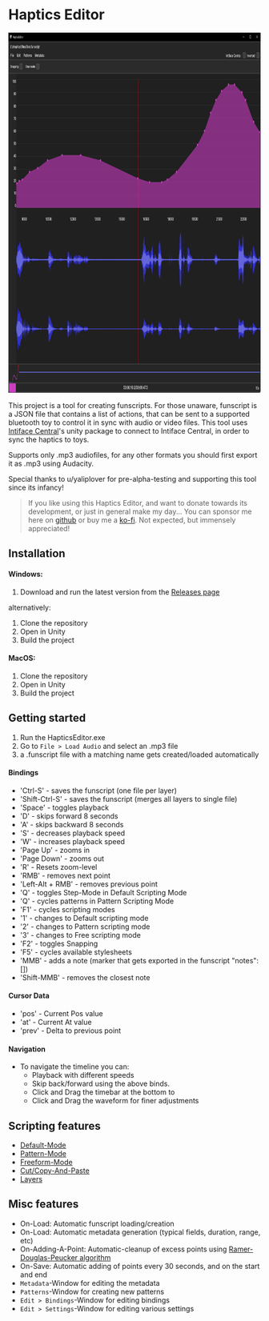 # Haptics Editor

<img src="./_Documentation/Images/intro.png" alt="" height="720"/>


This project is a tool for creating funscripts. For those unaware, funscript is a JSON file that contains a list of actions, that can be sent to a supported bluetooth toy to control it in sync with audio or video files. This tool uses [Intiface Central](https://buttplug.io/)'s unity package to connect to Intiface Central, in order to sync the haptics to toys.

Supports only .mp3 audiofiles, for any other formats you should first export it as .mp3 using Audacity.

Special thanks to u/yaliplover for pre-alpha-testing and supporting this tool since its infancy!

> If you like using this Haptics Editor, and want to donate towards its development, or just in general make my day... You can sponsor me here on [github](https://github.com/sponsors/ilor1) or buy me a [ko-fi](https://ko-fi.com/ilori). Not expected, but immensely appreciated!

## Installation

#### Windows:
1. Download and run the latest version from the [Releases page](https://github.com/ilor1/HapticsEditor-v2/releases/)

alternatively:
1. Clone the repository
2. Open in Unity
3. Build the project

#### MacOS:
1. Clone the repository
2. Open in Unity
3. Build the project

## Getting started
1. Run the HapticsEditor.exe
2. Go to `File > Load Audio` and select an .mp3 file
3. a .funscript file with a matching name gets created/loaded automatically

#### Bindings
* 'Ctrl-S' - saves the funscript (one file per layer)
* 'Shift-Ctrl-S' - saves the funscript (merges all layers to single file)
* 'Space' - toggles playback 
* 'D' - skips forward 8 seconds
* 'A' - skips backward 8 seconds
* 'S' - decreases playback speed
* 'W' - increases playback speed
* 'Page Up' - zooms in
* 'Page Down' - zooms out
* 'R' - Resets zoom-level
* 'RMB' - removes next point
* 'Left-Alt + RMB' - removes previous point
* 'Q' - toggles Step-Mode in Default Scripting Mode
* 'Q' - cycles patterns in Pattern Scripting Mode
* 'F1' - cycles scripting modes
* '1' - changes to Default scripting mode
* '2' - changes to Pattern scripting mode
* '3' - changes to Free scripting mode
* 'F2' - toggles Snapping
* 'F5' - cycles available stylesheets
* 'MMB' - adds a note (marker that gets exported in the funscript "notes":[])
* 'Shift-MMB' - removes the closest note

#### Cursor Data
* 'pos' - Current Pos value
* 'at' - Current At value
* 'prev' - Delta to previous point

#### Navigation
* To navigate the timeline you can:
  * Playback with different speeds
  * Skip back/forward using the above binds.
  * Click and Drag the timebar at the bottom to 
  * Click and Drag the waveform for finer adjustments

## Scripting features
* [Default-Mode](./_Documentation/default-mode.md)
* [Pattern-Mode](./_Documentation/pattern-mode.md)
* [Freeform-Mode](./_Documentation/freeform-mode.md)
* [Cut/Copy-And-Paste](./_Documentation/cutcopypaste.md)
* [Layers](./_Documentation/layers.md)

## Misc features
* On-Load: Automatic funscript loading/creation
* On-Load: Automatic metadata generation (typical fields, duration, range, etc)
* On-Adding-A-Point: Automatic-cleanup of excess points using [Ramer-Douglas-Peucker algorithm](https://en.wikipedia.org/wiki/Ramer%E2%80%93Douglas%E2%80%93Peucker_algorithm)
* On-Save: Automatic adding of points every 30 seconds, and on the start and end
* `Metadata`-Window for editing the metadata
* `Patterns`-Window for creating new patterns
* `Edit > Bindings`-Window for editing bindings
* `Edit > Settings`-Window for editing various settings